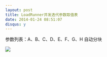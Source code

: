 ```yaml
---
layout: post
title: LoadRunner并发迭代参数取值表
date: 2014-01-24 08:51:07
disqus: y
---
```


参数列表：A、B、C、D、E、F、G、H
自动分块

![](http://www.51testing.com/attachments/2014/01/595529_201401240942541ZQdh.jpg)  
